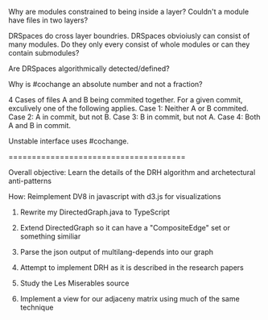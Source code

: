 Why are modules constrained to being inside a layer? Couldn't a module have files in two layers?

DRSpaces do cross layer boundries. DRSpaces obvioiusly can consist of many modules. Do they only every consist of whole modules or can they contain submodules?

Are DRSpaces algorithmically detected/defined?

Why is #cochange an absolute number and not a fraction?

4 Cases of files A and B being commited together.
For a given commit, exculively one of the following applies.
Case 1: Neither A or B commited.
Case 2: A in commit, but not B.
Case 3: B in commit, but not A.
Case 4: Both A and B in commit.

Unstable interface uses #cochange.

======================================

Overall objective: Learn the details of the DRH algorithm and archetectural anti-patterns

How: Reimplement DV8 in javascript with d3.js for visualizations

1. Rewrite my DirectedGraph.java to TypeScript
2. Extend DirectedGraph so it can have a "CompositeEdge" set or something similiar
3. Parse the json output of multilang-depends into our graph
4. Attempt to implement DRH as it is described in the research papers

5. Study the Les Miserables source
6. Implement a view for our adjaceny matrix using much of the same technique